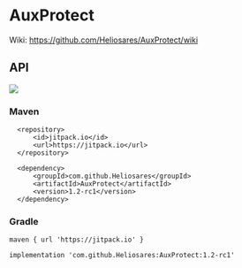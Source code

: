 # AuxProtect
Wiki: https://github.com/Heliosares/AuxProtect/wiki

## API
[![](https://jitpack.io/v/Heliosares/AuxProtect.svg)](https://jitpack.io/#Heliosares/AuxProtect)
### Maven
```
  <repository>
      <id>jitpack.io</id>
      <url>https://jitpack.io</url>
  </repository>
  
  <dependency>
      <groupId>com.github.Heliosares</groupId>
      <artifactId>AuxProtect</artifactId>
      <version>1.2-rc1</version>
  </dependency>
```
### Gradle
```
maven { url 'https://jitpack.io' }

implementation 'com.github.Heliosares:AuxProtect:1.2-rc1'
```
